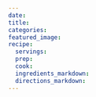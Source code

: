 ```yaml
---
date:
title:
categories:
featured_image:
recipe:
  servings:
  prep:
  cook:
  ingredients_markdown:
  directions_markdown:
---
```

